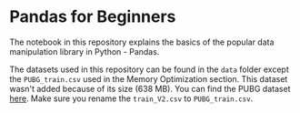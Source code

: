 # Pandas for Beginners

The notebook in this repository explains the basics of the popular data manipulation library in Python - Pandas. 

The datasets used in this repository can be found in the `data` folder except the `PUBG_train.csv` used in the Memory Optimization section. This dataset wasn't added because of its size (638 MB). You can find the PUBG dataset [here](https://www.kaggle.com/c/pubg-finish-placement-prediction/data). Make sure you rename the `train_V2.csv` to `PUBG_train.csv`. 
